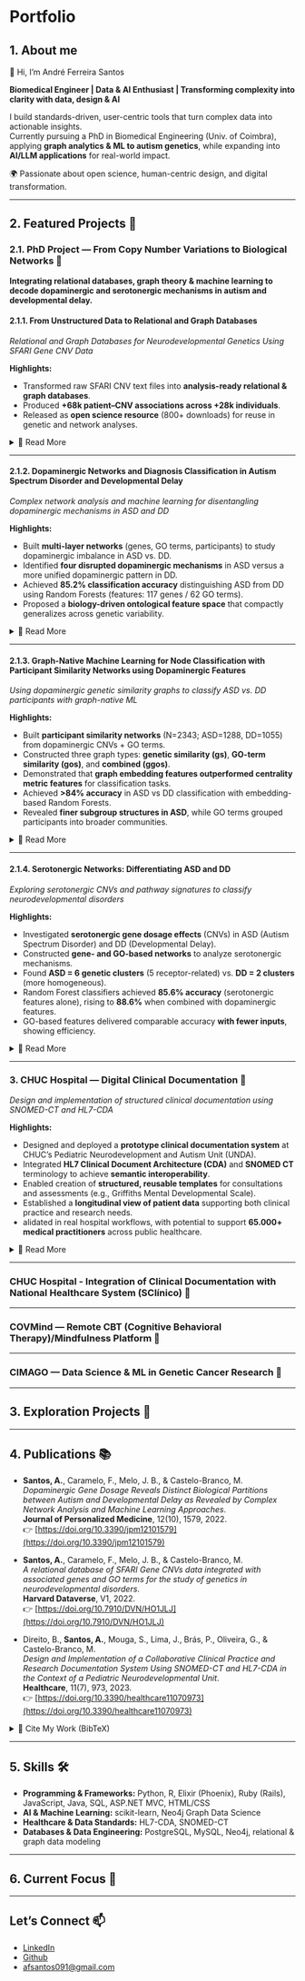 # Portfolio

## 1. About me

👋 Hi, I’m André Ferreira Santos 

**Biomedical Engineer | Data & AI Enthusiast | Transforming complexity into clarity with data, design & AI**  

I build standards-driven, user-centric tools that turn complex data into actionable insights.  
Currently pursuing a PhD in Biomedical Engineering (Univ. of Coimbra), applying **graph analytics & ML to autism genetics**, while expanding into **AI/LLM applications** for real-world impact.  

🌍 Passionate about open science, human-centric design, and digital transformation.  

---


## 2. Featured Projects 🚀

### 2.1. PhD Project — From Copy Number Variations to Biological Networks 🧬

**Integrating relational databases, graph theory & machine learning to decode dopaminergic and serotonergic mechanisms in autism and developmental delay.**

#### 2.1.1. From Unstructured Data to Relational and Graph Databases

*Relational and Graph Databases for Neurodevelopmental Genetics Using SFARI Gene CNV Data*

**Highlights:**
- Transformed raw SFARI CNV text files into **analysis-ready relational & graph databases**.
- Produced **+68k patient–CNV associations across +28k individuals**.
- Released as **open science resource** (800+ downloads) for reuse in genetic and network analyses.

<details>
<summary>📖 Read More</summary>

**Problem:**

Copy Number Variations (CNVs)—duplications or deletions of genomic regions—play a major role in neurodevelopmental disorders such as Autism Spectrum Disorder (ASD).  
Although SFARI Gene aggregates CNV data from global ASD studies, the resource is distributed as **unstructured, heterogeneous text files** with inconsistent terms and implicit inter-record relationships. This lack of standardization prevented **computational analysis, large-scale integration, and hypothesis generation**. 

**Solution:**

We designed a **structured ETL workflow** to transform SFARI CNV data into queryable and extensible databases:
1. **Relational database (MySQL):** Integrated harmonized CNV calls, participant metadata, and gene/GO annotations (via Ensembl Biomart).
2. **Graph database (Neo4j):** Encoded biological relationships (*gene ↔ diagnosis*, *CNV ↔ participant*) to enable network-based analytics.
3. **Data normalization & curation:** Regex-based harmonization of terms, genome build standardization (GRCh38/hg38), and **explicit schema design** to ensure scalability.

**Impact:**

- Generated a **knowledge base of 68,811 patient–CNV associations** mapped across 28,717 individuals.
- Enabled **hypothesis generation** and efficient queries of patterns previously hidden in unstructured text.
- Created a **modular framework** extendable to external omics datasets (e.g., transcriptomics, proteomics).
- Contributed an **open science resource** used by the community (800+ downloads). 

**Supporting Figures:**

![Figure 1 – Workflow](figures/sfari_gene_db/figure_01.jpg)
*Workflow for transforming raw CNV data into analysis-ready relational & graph databases.*

![Figure 2 – Relational DB](figures/sfari_gene_db/figure_02.jpg)
*Relational schema connecting patients, CNVs, diagnoses, genes, and annotations via many-to-many relationships.*

![Figure 3 – Graph DB](figures/sfari_gene_db/figure_03.jpg)
*Graph model showing patients, CNVs, genes, and diagnoses, enabling network-based analysis.*

**Tech Stack:**

`MySQL · Neo4j · Ensembl Biomart · Python, Ruby & R (regex, ETL scripts) · GRCh38/hg38 genome builds`

**Open Science:**  
All datasets and scripts are publicly available 👉 [Dataverse Repository](https://doi.org/10.7910/DVN/HO1JLJ)  

</details>

---

#### 2.1.2. Dopaminergic Networks and Diagnosis Classification in Autism Spectrum Disorder and Developmental Delay

*Complex network analysis and machine learning for disentangling dopaminergic mechanisms in ASD and DD*

**Highlights:**
- Built **multi-layer networks** (genes, GO terms, participants) to study dopaminergic imbalance in ASD vs. DD.  
- Identified **four disrupted dopaminergic mechanisms** in ASD versus a more unified dopaminergic pattern in DD.  
- Achieved **85.2% classification accuracy** distinguishing ASD from DD using Random Forests (features: 117 genes / 62 GO terms).  
- Proposed a **biology-driven ontological feature space** that compactly generalizes across genetic variability.  

<details>
<summary>📖 Read More</summary>

**Problem:**  
The neurobiological underpinnings of autism spectrum disorder (ASD) remain unclear, partly due to its **phenotypic and genetic heterogeneity**. While dopaminergic dysfunction is a strong candidate mechanism, no framework existed for functionally comparing dopaminergic gene dosage effects in **ASD vs. Developmental Delay (DD)**.  

**Solution:**  
We applied **complex network analysis** to SFARI CNV datasets in order to capture dopaminergic disruptions:  
1. Constructed **Gene Dosage Networks** linking duplications/deletions of dopamine-related genes to participants.  
2. Built **GO-based Networks** (biological processes, molecular functions, cellular localization of the dopaminergic synapse).  
3. Analyzed hubs, modularity, and community structures to reveal disease-specific subnetworks.  
4. Trained **Random Forest models** on network-derived feature vectors to classify ASD vs. DD.

**Impact:**  
- Found that **ASD networks fractionated into four distinct disrupted mechanisms** (receptor binding, dopamine metabolism, synaptic physiology, neuronal differentiation).  
- DD presented **a more unified low-modularity dopaminergic profile**, highlighting a key biological distinction from ASD.  
- Achieved **85.18% (±1.1%) accuracy** in classifying ASD vs. DD (test set: 790 individuals), surpassing prior genetics-only studies and nearing imaging-based approaches.  
- Demonstrated that only **62 GO-derived features** achieved similar performance to gene features, supporting the value of a **compact ontology-driven feature space**.  
- Advances the case for **knowledge-based machine learning pipelines** in neurodevelopmental diagnoses.  

**Supporting Figures:** 

![Figure 1 – Gene Network](figures/dopamine/figure_03_final.jpg)  
*Dopaminergic Gene Dosage Network.*

![Figure 2 – GO Network](figures/dopamine/figure_04_final.jpg)  
*Dopaminergic GO Network.*

![Figure 3 – ML Pipeline](figures/dopamine/figure_01_final.jpg)  
*Workflow: feature extraction → feature selection → Random Forest classification.* 

**Tech Stack:**  
`MySQL · Ruby · Python · scikit-learn · R · NetworkX · Gephi `

**Publication:**  
Full peer-reviewed article published in *Journal of Personalized Medicine* (Special Issue: Systems Medicine and Bioinformatics).  
📄 [Dopaminergic Gene Dosage Reveals Distinct Biological Partitions between Autism and Developmental Delay as Revealed by Complex Network Analysis and Machine Learning Approaches](https://doi.org/10.3390/jpm12101579)   

</details>

---

#### 2.1.3. Graph-Native Machine Learning for Node Classification with Participant Similarity Networks using Dopaminergic Features

*Using dopaminergic genetic similarity graphs to classify ASD vs. DD participants with graph-native ML*

**Highlights:**
- Built **participant similarity networks** (N=2343; ASD=1288, DD=1055) from dopaminergic CNVs + GO terms.  
- Constructed three graph types: **genetic similarity (gs)**, **GO-term similarity (gos)**, and **combined (ggos)**.  
- Demonstrated that **graph embedding features outperformed centrality metric features** for classification tasks.  
- Achieved **>84% accuracy** in ASD vs DD classification with embedding-based Random Forests.  
- Revealed **finer subgroup structures in ASD**, while GO terms grouped participants into broader communities.  

<details>
<summary>📖 Read More</summary>

**Problem:**  
ASD and DD are **multifactorial disorders** with **highly heterogeneous genetic and functional profiles**. Individual genetic variants contribute weakly, and shared clinical labels often mask divergent molecular mechanisms. Traditional ML treats participants as **independent datapoints**, missing the **networked relationships** that emerge from shared dopaminergic disruptions. A graph-native approach is needed to capture these relational patterns for better classification and subgroup discovery.  

**Solution:**  
- Constructed a **graph database** linking participants → dopamine genes → GO terms.  
- Computed pairwise participant similarity vectors based on gene and/or GO features.  
- Built three similarity networks: **gs, gos, ggos**.  
- Extracted node-level features via **centrality** & **graph embeddings (node2vec)**.  
- Trained **Random Forest classifiers** with 5-fold CV to predict ASD vs DD.  

**Impact:**  
- Showed that network representation strongly shapes participant clustering:  
  - **gs:** fragmented into 48 highly modular subgroups (fine-grained genetic signal).  
  - **gos:** only 8 broader communities (functional similarity).  
  - **ggos:** intermediate (12 modules; compact yet heterogeneous).  
- **Similarity trends:** ASD–ASD pairs most similar across all networks, DD/DD and ASD/DD weaker.  
- **Classification results:**  
  - Centrality features ~78–80% accuracy.  
  - Embedding features **>84% accuracy**, with ASD precision (88.7%) and DD recall (90.2%) strongest in gs network.  
  - Integration of genetic + functional features improved robustness and balance.  
- Paves the way for **multi-omics + clinical graph integration** in GNML pipelines for ASD diagnostics.

**Supporting Figures:** 

![Figure 1 – Genetic Similarity Network](figures/dopamine_similarity/figure_05.jpg)  
*Dopamine Genetic Similarity Network.*  

![Figure 2 – GO Terms Similarity Network](figures/dopamine_similarity/figure_06.jpg)  
*Dopamine GO Terms Similarity Network.*

![Figure 3 – ML aproach](figures/dopamine_similarity/figure_03.jpg)  
*ML pipeline aproach using Graph-Native ML*  

**Tech Stack:**  
`Python · Neo4j Graph Data Science (GDS)  · Gephi · node2vec (graph embeddings) · Random Forests`

</details>

---

#### 2.1.4. Serotonergic Networks: Differentiating ASD and DD

*Exploring serotonergic CNVs and pathway signatures to classify neurodevelopmental disorders*

**Highlights:**
- Investigated **serotonergic gene dosage effects** (CNVs) in ASD (Autism Spectrum Disorder) and DD (Developmental Delay).  
- Constructed **gene- and GO-based networks** to analyze serotonergic mechanisms.  
- Found **ASD = 6 genetic clusters** (5 receptor-related) vs. **DD = 2 clusters** (more homogeneous).  
- Random Forest classifiers achieved **85.6% accuracy** (serotonergic features alone), rising to **88.6%** when combined with dopaminergic features.  
- GO-based features delivered comparable accuracy **with fewer inputs**, showing efficiency.  

<details>
<summary>📖 Read More</summary>

**Problem:**  
Differentiating ASD and DD remains **challenging**, as both share overlapping clinical features and partially overlapping genetic backgrounds. Serotonergic mechanisms are known to impact **social cognition and neurodevelopment**, but their **distinct roles in ASD vs DD** remain unclear. Existing approaches fail to disentangle how **different gene alterations may converge on the same serotonergic pathways** while still leaving distinct disease signatures.  

**Solution:**  
- Extracted CNVs from the **SFARI Gene CNV Module** related to **serotonergic signaling**.  
- Built participant–gene–GO term graphs to capture **dosage effects and functional annotations**.  
- Identified **hub nodes and subnetworks**, revealing distinct serotonergic signatures for ASD vs DD.  
- Deployed **Random Forest pipelines** with feature reduction (wrapper method) and repeated 100 validation cycles.  

**Impact:**  
- Revealed a **heterogeneous but pathway-convergent serotonergic profile in ASD**, with multiple receptor-related clusters.  
- DD participants showed **greater genetic homogeneity**, reflected in fewer serotonergic clusters.  
- Achieved high diagnostic accuracy (85–89%), underscoring **serotonergic CNVs as robust classifiers**.  
- Integration with dopaminergic features improved performance, supporting **cross-pathway mechanistic overlap**.  
- Suggests serotonin may play a **more direct causal role than dopamine** in differentiating ASD, highlighting **potential biomarkers and therapeutic targets**.  

**Supporting Figures:** 

![Figure 1 – ML Approach](figures/serotonin/figure_01.png)  
*Random Forest workflow: feature reduction → training → repeated validation.*  

![Figure 5 – ASD Network](figures/serotonin/figure_05.png)  
*ASD serotonergic gene-GO similarity subgraph (heterogeneous multi-cluster profile).*  

![Figure 6 – DD Network](figures/serotonin/figure_06.png)  
*DD serotonergic gene-GO similarity subgraph (more homogeneous clustering).* 
  
**Tech Stack:**  
`Python · Ruby · R · scikit-learn · NetworkX · Gephi · Random Forests · Feature Wrappers`

</details>

---

### 3. CHUC Hospital — Digital Clinical Documentation 🏥

*Design and implementation of structured clinical documentation using SNOMED-CT and HL7-CDA*

**Highlights:**
- Designed and deployed a **prototype clinical documentation system** at CHUC’s Pediatric Neurodevelopment and Autism Unit (UNDA).  
- Integrated **HL7 Clinical Document Architecture (CDA)** and **SNOMED CT** terminology to achieve **semantic interoperability**.  
- Enabled creation of **structured, reusable templates** for consultations and assessments (e.g., Griffiths Mental Developmental Scale).  
- Established a **longitudinal view of patient data** supporting both clinical practice and research needs.  
- alidated in real hospital workflows, with potential to support **65.000+ medical practitioners** across public healthcare.  

<details>
<summary>📖 Read More</summary>

**Problem:**  
Traditional documentation systems at CHUC relied on **free-text entries and static patient files**, which:  
- Limited **data re-use for research** and clinical decision support.  
- Prevented **longitudinal perspectives** across repeated visits.  
- Created **integration issues** with other EHR components, increasing duplication and error risk.  
- Hindered **multidisciplinary coordination** in units like UNDA, where patients are seen by multiple specialists.  

**Solution:**  
- Developed a **three-layer architecture** (data access, logic, user interface) integrated with the national EHR platform *SClínico* and SONHO systems.  
- Implemented **structured templates** using **HL7 CDA** + **SNOMED CT** for interoperable, coded documentation.  
- Designed a **web-based UI** (ASP.NET MVC, HTML5/JS) with modular template building and SNOMED server search.  
- Validated with **multidisciplinary clinical teams**, enabling shared longitudinal data, re-usable forms, and export in XML/PDF formats.  

**Impact:**  
- Delivered **transparent, standardized, and interoperable data capture** for neuropediatric settings.  
- Supported **research integration**: structured datasets can be exported for analytics and population-level queries.  
- Improved **workflow efficiency**, reduced duplication, and strengthened **data quality**.  
- Enhanced **collaboration between clinic and research**, aligning with European data privacy legislation.  
- Recognized in **peer-reviewed publication (MDPI Healthcare, 2023)**.  

**Supporting Figures:** 

![Figure 1 – System Architecture](figures/sistema_informacao_hospitalar/figure_01.jpg)  
*A three-layered architecture extending SClínico, interfacing with SNOMED-CT server and SONHO database.*  

![Figure 2 – Template Creation Interface](figures/sistema_informacao_hospitalar/figure_02.png)  
*Example: Griffiths Mental Developmental Scale template, with cross-domain assessment areas.*  

![Figure 4 – SNOMED-CT Concept Inclusion](figures/sistema_informacao_hospitalar/figure_04.png)  
*Template building using SNOMED concepts for semantic interoperability.*  

**Tech Stack:**  
`HL7 CDA · SNOMED-CT · ASP.NET MVC · MS SQL Server · REST API · JavaScript/jQuery/Bootstrap`  

**Publication:**  
📄 Direito, B., **Santos, A.**, Mouga, S., Lima, J., Brás, P., Oliveira, G., & Castelo-Branco, M. (2023).  
*Design and Implementation of a Collaborative Clinical Practice and Research Documentation System Using SNOMED-CT and HL7-CDA in the Context of a Pediatric Neurodevelopmental Unit*.  
**Healthcare, 11(7), 973.**  
👉 [https://doi.org/10.3390/healthcare11070973](https://doi.org/10.3390/healthcare11070973)  

</details>

---

### CHUC Hospital - Integration of Clinical Documentation with National Healthcare System (SClínico) 📝

---

### COVMind — Remote CBT (Cognitive Behavioral Therapy)/Mindfulness Platform 🧘

---

### CIMAGO — Data Science & ML in Genetic Cancer Research 🧪

---

## 3. Exploration Projects 🤖

---

## 4. Publications 📚

- **Santos, A.**, Caramelo, F., Melo, J. B., & Castelo-Branco, M.  
  *Dopaminergic Gene Dosage Reveals Distinct Biological Partitions between Autism and Developmental Delay as Revealed by Complex Network Analysis and Machine Learning Approaches*.  
  **Journal of Personalized Medicine**, 12(10), 1579, 2022.  
  👉 [https://doi.org/10.3390/jpm12101579](https://doi.org/10.3390/jpm12101579)    

- **Santos, A.**, Caramelo, F., Melo, J. B., & Castelo-Branco, M.  
  *A relational database of SFARI Gene CNVs data integrated with associated genes and GO terms for the study of genetics in neurodevelopmental disorders*.  
  **Harvard Dataverse**, V1, 2022.  
  👉 [https://doi.org/10.7910/DVN/HO1JLJ](https://doi.org/10.7910/DVN/HO1JLJ)

- Direito, B., **Santos, A.**, Mouga, S., Lima, J., Brás, P., Oliveira, G., & Castelo-Branco, M.  
  *Design and Implementation of a Collaborative Clinical Practice and Research Documentation System Using SNOMED-CT and HL7-CDA in the Context of a Pediatric Neurodevelopmental Unit*.  
  **Healthcare**, 11(7), 973, 2023.  
  👉 [https://doi.org/10.3390/healthcare11070973](https://doi.org/10.3390/healthcare11070973)  



<details>
<summary>📑 Cite My Work (BibTeX)</summary>

```bibtex
@article{Santos2022Dopamine,
  author    = {Santos, André and Caramelo, Francisco and Melo, Joana Barbosa and Castelo-Branco, Miguel},
  title     = {Dopaminergic Gene Dosage Reveals Distinct Biological Partitions between Autism and Developmental Delay as Revealed by Complex Network Analysis and Machine Learning Approaches},
  journal   = {Journal of Personalized Medicine},
  year      = {2022},
  volume    = {12},
  number    = {10},
  pages     = {1579},
  doi       = {10.3390/jpm12101579},
  publisher = {MDPI}
}

@dataset{Santos2022Dataverse,
  author    = {Santos, André and Caramelo, Francisco and Melo, Joana Barbosa and Castelo-Branco, Miguel},
  title     = {A relational database of SFARI Gene CNVs data integrated with associated genes and GO terms for the study of genetics in neurodevelopmental disorders},
  year      = {2022},
  publisher = {Harvard Dataverse},
  version   = {V1},
  doi       = {10.7910/DVN/HO1JLJ},
  url       = {https://doi.org/10.7910/DVN/HO1JLJ}
}

@article{Direito2023Healthcare,
  author    = {Direito, Bruno and Santos, André and Mouga, Susana and Lima, João and Brás, Paulo and Oliveira, Guiomar and Castelo-Branco, Miguel},
  title     = {Design and Implementation of a Collaborative Clinical Practice and Research Documentation System Using SNOMED-CT and HL7-CDA in the Context of a Pediatric Neurodevelopmental Unit},
  journal   = {Healthcare},
  year      = {2023},
  volume    = {11},
  number    = {7},
  pages     = {973},
  doi       = {10.3390/healthcare11070973},
  publisher = {MDPI}
}
```
</details>



---

## 5. Skills 🛠️

- **Programming & Frameworks:** Python, R, Elixir (Phoenix), Ruby (Rails), JavaScript, Java, SQL, ASP.NET MVC, HTML/CSS  
- **AI & Machine Learning:** scikit-learn, Neo4j Graph Data Science  
- **Healthcare & Data Standards:** HL7-CDA, SNOMED-CT  
- **Databases & Data Engineering:** PostgreSQL, MySQL, Neo4j, relational & graph data modeling

---

## 6. Current Focus 🌱

---

## Let’s Connect 📫

- [LinkedIn](https://www.linkedin.com/in/andre-santos-407224205/)
- [Github](https://github.com/afs091/)
- afsantos091@gmail.com  
